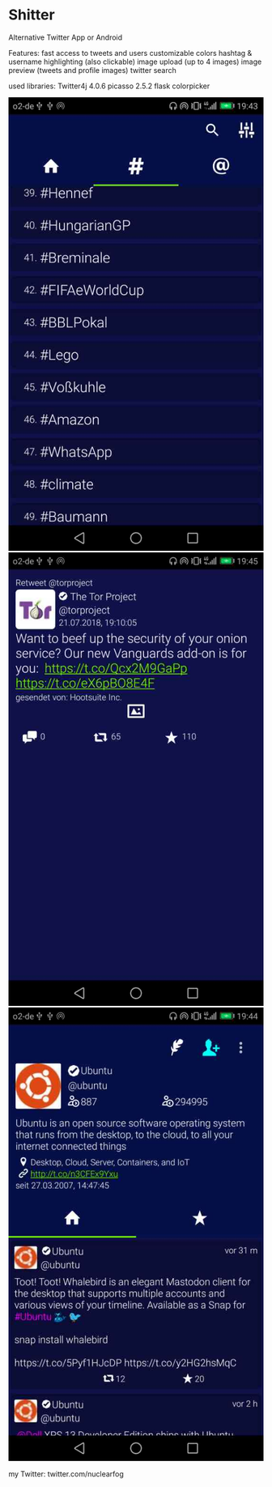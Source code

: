 # Shitter

Alternative Twitter App or Android

Features:
fast access to tweets and users
customizable colors
hashtag & username highlighting (also clickable)
image upload  (up to 4 images)
image preview (tweets and profile images)
twitter search

used libraries:
Twitter4j 4.0.6
picasso 2.5.2
flask colorpicker

<p float="left">
	<img src="shitter_1.jpg"/>
	<img src="shitter_2.jpg"/>
	<img src="shitter_3.jpg"/>
</p>

my Twitter: twitter.com/nuclearfog
